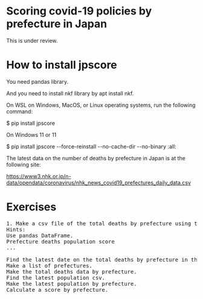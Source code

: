 # Scoring covid-19 policies by prefecture in Japan
This is under review.

# How to install jpscore
You need pandas library.

And you need to install nkf library by apt install nkf.

On WSL on Windows, MacOS, or Linux operating systems, run the following command:

$ pip install jpscore

On Windows 11 or 11

$ pip install jpscore --force-reinstall --no-cache-dir --no-binary :all:

The latest data on the number of deaths by prefecture in Japan is at the following site:

https://www3.nhk.or.jp/n-data/opendata/coronavirus/nhk_news_covid19_prefectures_daily_data.csv

# Exercises
<pre>
1. Make a csv file of the total deaths by prefecture using the latest data.
Hints:
Use pandas DataFrame.
Prefecture deaths population score
...

Find the latest date on the total deaths by prefecture in the csv file.
Make a list of prefectures.
Make the total deaths data by prefecture.
Find the latest population csv.
Make the latest population by prefecture.
Calculate a score by prefecture.

